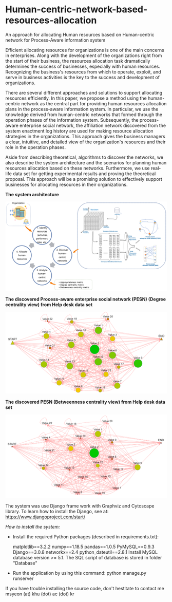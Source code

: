 # Human-centric-network-based-resources-allocation
An approach for allocating Human resources based on Human-centric network for Process-Aware information system

Efficient allocating resources for organizations is one of the main concerns in enterprises. Along with the development of the organizations right from the start of their business, the resources allocation task dramatically determines the success of businesses, especially with human resources. Recognizing the business's resources from which to operate, exploit, and serve in business activities is the key to the success and development of organizations.

There are several different approaches and solutions to support allocating resources efficiently. In this paper, we propose a method using the human-centric network as the central part for providing human resources allocation plans in the process-aware information system. In particular, we use the knowledge derived from human-centric networks that formed through the operation phases of the information system. Subsequently, the process-aware enterprise social network, the affiliation network discovered from the system enactment log history are used for making resource allocation strategies in the organizations. This approach gives the business managers a clear, intuitive, and detailed view of the organization's resources and their role in the operation phases. 

Aside from describing theoretical, algorithms to discover the networks, we also describe the system architecture and the scenarios for planning human resources allocation based on these networks. Furthermore, we use real-life data set for getting experimental results and proving the theoretical proposal. This approach will be a promising solution to effectively support businesses for allocating resources in their organizations.


**The system architecture**

![The system architecture](5_system_architecture.png?raw=true "The system architecture")


**The discovered Process-aware enterprise social network (PESN) (Degree centrality view) from Help desk data set**

![The system architecture](9_PESN_Degree.png?raw=true "The system architecture")

**The discovered PESN (Betweenness centrality view) from Help desk data set**

![The system architecture](10_PESN_Betweenness.png?raw=true "The system architecture")



The system was use Django frame work with Graphviz and Cytoscape library. To learn how to install the Django, see at: https://www.djangoproject.com/start/

_How to install the system:_
- Install the required Python packages (described in requirements.txt):

  matplotlib==3.2.2
  numpy==1.18.5
  pandas==1.0.5
  PyMySQL==0.9.3
  Django==3.0.8
  networkx==2.4
  python_dateutil==2.8.1
  Install MySQL database version >= 5.1. The SQL script of database is stored in folder "Database"

- Run the application by using this command: python manage.py runserver

If you have trouble installing the source code, don't hestitate to contact me msyeon (at) khu (dot) ac (dot) kr


